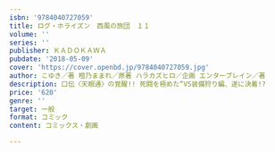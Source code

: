 ```yaml
---
isbn: '9784040727059'
title: ログ・ホライズン　西風の旅団　１１
volume: ''
series: ''
publisher: ＫＡＤＯＫＡＷＡ
pubdate: '2018-05-09'
cover: 'https://cover.openbd.jp/9784040727059.jpg'
author: こゆき／著 橙乃ままれ／原著 ハラカズヒロ／企画 エンターブレイン／著
description: 口伝〈天眼通〉の覚醒!! 死闘を極めた“VS装備狩り編、遂に決着!?
price: '620'
genre: ''
target: 一般
format: コミック
content: コミックス・劇画

---
```

